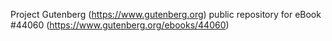 Project Gutenberg (https://www.gutenberg.org) public repository for eBook #44060 (https://www.gutenberg.org/ebooks/44060)
